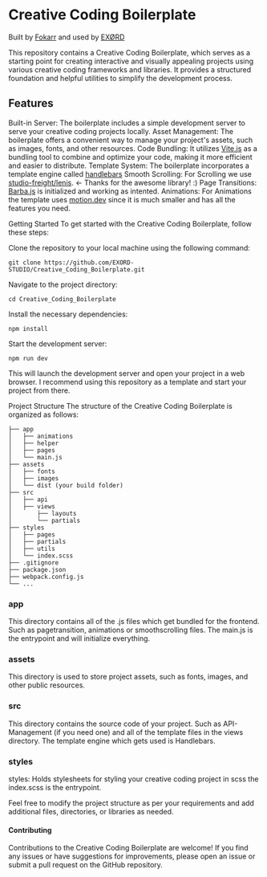 # Creative Coding Boilerplate

Built by [Fokarr](https://github.com/Fokarr) and used by [EXØRD](https://exord.de)

This repository contains a Creative Coding Boilerplate, which serves as a starting point for creating interactive and visually appealing projects using various creative coding frameworks and libraries. It provides a structured foundation and helpful utilities to simplify the development process.

## Features

Built-in Server: The boilerplate includes a simple development server to serve your creative coding projects locally.
Asset Management: The boilerplate offers a convenient way to manage your project's assets, such as images, fonts, and other resources.
Code Bundling: It utilizes [Vite.js](https://vitejs.dev/) as a bundling tool to combine and optimize your code, making it more efficient and easier to distribute.
Template System: The boilerplate incorporates a template engine called [handlebars](https://handlebarsjs.com/)
Smooth Scrolling: For Scrolling we use [studio-freight/lenis](https://lenis.studiofreight.com/). <- Thanks for the awesome library! :)
Page Transitions: [Barba.js](https://barba.js.org/) is initialized and working as intented.
Animations: For Animations the template uses [motion.dev](https://motion.dev/) since it is much smaller and has all the features you need.

Getting Started
To get started with the Creative Coding Boilerplate, follow these steps:

Clone the repository to your local machine using the following command:

```
git clone https://github.com/EXORD-STUDIO/Creative_Coding_Boilerplate.git
```

Navigate to the project directory:

```
cd Creative_Coding_Boilerplate
```

Install the necessary dependencies:

```
npm install
```

Start the development server:

```
npm run dev
```

This will launch the development server and open your project in a web browser. I recommend using this repository as a template and start your project from there.

Project Structure
The structure of the Creative Coding Boilerplate is organized as follows:

```
├── app
│   ├── animations
│   ├── helper
│   ├── pages
│   └── main.js
├── assets
│   ├── fonts
│   ├── images
│   └── dist (your build folder)
├── src
│   ├── api
│   ├── views
│       ├── layouts
│       └── partials
├── styles
│   ├── pages
│   ├── partials
│   ├── utils
│   └── index.scss
├── .gitignore
├── package.json
├── webpack.config.js
└── ...
```

### app

This directory contains all of the .js files which get bundled for the frontend. Such as pagetransition, animations or smoothscrolling files. The main.js is the entrypoint and will initialize everything.

### assets

This directory is used to store project assets, such as fonts, images, and other public resources.

### src

This directory contains the source code of your project. Such as API-Management (if you need one) and all of the template files in the views directory. The template engine which gets used is Handlebars.

### styles

styles: Holds stylesheets for styling your creative coding project in scss the index.scss is the entrypoint.

Feel free to modify the project structure as per your requirements and add additional files, directories, or libraries as needed.

#### Contributing

Contributions to the Creative Coding Boilerplate are welcome! If you find any issues or have suggestions for improvements, please open an issue or submit a pull request on the GitHub repository.
